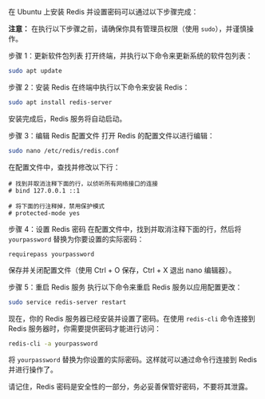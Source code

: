 在 Ubuntu 上安装 Redis 并设置密码可以通过以下步骤完成：

**注意：** 在执行以下步骤之前，请确保你具有管理员权限（使用 `sudo`），并谨慎操作。

步骤 1：更新软件包列表
打开终端，并执行以下命令来更新系统的软件包列表：

```bash
sudo apt update
```

步骤 2：安装 Redis
在终端中执行以下命令来安装 Redis：

```bash
sudo apt install redis-server
```

安装完成后，Redis 服务将自动启动。

步骤 3：编辑 Redis 配置文件
打开 Redis 的配置文件以进行编辑：

```bash
sudo nano /etc/redis/redis.conf
```

在配置文件中，查找并修改以下行：

```plaintext
# 找到并取消注释下面的行，以侦听所有网络接口的连接
# bind 127.0.0.1 ::1

# 将下面的行注释掉，禁用保护模式
# protected-mode yes
```

步骤 4：设置 Redis 密码
在配置文件中，找到并取消注释下面的行，然后将 `yourpassword` 替换为你要设置的实际密码：

```plaintext
requirepass yourpassword
```

保存并关闭配置文件（使用 Ctrl + O 保存，Ctrl + X 退出 nano 编辑器）。

步骤 5：重启 Redis 服务
执行以下命令来重启 Redis 服务以应用配置更改：

```bash
sudo service redis-server restart
```

现在，你的 Redis 服务器已经安装并设置了密码。在使用 `redis-cli` 命令连接到 Redis 服务器时，你需要提供密码才能进行访问：

```bash
redis-cli -a yourpassword
```

将 `yourpassword` 替换为你设置的实际密码。这样就可以通过命令行连接到 Redis 并进行操作了。

请记住，Redis 密码是安全性的一部分，务必妥善保管好密码，不要将其泄露。
